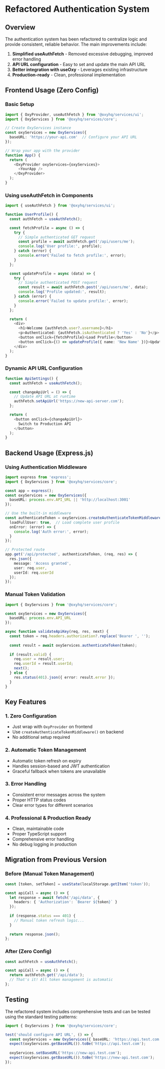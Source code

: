 # Refactored Authentication System

## Overview

The authentication system has been refactored to centralize logic and provide consistent, reliable behavior. The main improvements include:

1. **Simplified useAuthFetch** - Removed excessive debugging, improved error handling
2. **API URL configuration** - Easy to set and update the main API URL
3. **Better integration with useOxy** - Leverages existing infrastructure
4. **Production-ready** - Clean, professional implementation

## Frontend Usage (Zero Config)

### Basic Setup

```typescript
import { OxyProvider, useAuthFetch } from '@oxyhq/services/ui';
import { OxyServices } from '@oxyhq/services/core';

// Create OxyServices instance
const oxyServices = new OxyServices({
  baseURL: 'https://your-api.com'  // Configure your API URL
});

// Wrap your app with the provider
function App() {
  return (
    <OxyProvider oxyServices={oxyServices}>
      <YourApp />
    </OxyProvider>
  );
}
```

### Using useAuthFetch in Components

```typescript
import { useAuthFetch } from '@oxyhq/services/ui';

function UserProfile() {
  const authFetch = useAuthFetch();

  const fetchProfile = async () => {
    try {
      // Simple authenticated GET request
      const profile = await authFetch.get('/api/users/me');
      console.log('User profile:', profile);
    } catch (error) {
      console.error('Failed to fetch profile:', error);
    }
  };

  const updateProfile = async (data) => {
    try {
      // Simple authenticated POST request
      const result = await authFetch.post('/api/users/me', data);
      console.log('Profile updated:', result);
    } catch (error) {
      console.error('Failed to update profile:', error);
    }
  };

  return (
    <div>
      <h1>Welcome {authFetch.user?.username}</h1>
      <p>Authenticated: {authFetch.isAuthenticated ? 'Yes' : 'No'}</p>
      <button onClick={fetchProfile}>Load Profile</button>
      <button onClick={() => updateProfile({ name: 'New Name' })}>Update Profile</button>
    </div>
  );
}
```

### Dynamic API URL Configuration

```typescript
function ApiSettings() {
  const authFetch = useAuthFetch();

  const changeApiUrl = () => {
    // Update API URL at runtime
    authFetch.setApiUrl('https://new-api-server.com');
  };

  return (
    <button onClick={changeApiUrl}>
      Switch to Production API
    </button>
  );
}
```

## Backend Usage (Express.js)

### Using Authentication Middleware

```typescript
import express from 'express';
import { OxyServices } from '@oxyhq/services/core';

const app = express();
const oxyServices = new OxyServices({
  baseURL: process.env.API_URL || 'http://localhost:3001'
});

// Use the built-in middleware
const authenticateToken = oxyServices.createAuthenticateTokenMiddleware({
  loadFullUser: true,  // Load complete user profile
  onError: (error) => {
    console.log('Auth error:', error);
  }
});

// Protected route
app.get('/api/protected', authenticateToken, (req, res) => {
  res.json({
    message: 'Access granted',
    user: req.user,
    userId: req.userId
  });
});
```

### Manual Token Validation

```typescript
import { OxyServices } from '@oxyhq/services/core';

const oxyServices = new OxyServices({
  baseURL: process.env.API_URL
});

async function validateApiKey(req, res, next) {
  const token = req.headers.authorization?.replace('Bearer ', '');
  
  const result = await oxyServices.authenticateToken(token);
  
  if (result.valid) {
    req.user = result.user;
    req.userId = result.userId;
    next();
  } else {
    res.status(401).json({ error: result.error });
  }
}
```

## Key Features

### 1. Zero Configuration
- Just wrap with `OxyProvider` on frontend
- Use `createAuthenticateTokenMiddleware()` on backend
- No additional setup required

### 2. Automatic Token Management
- Automatic token refresh on expiry
- Handles session-based and JWT authentication
- Graceful fallback when tokens are unavailable

### 3. Error Handling
- Consistent error messages across the system
- Proper HTTP status codes
- Clear error types for different scenarios

### 4. Professional & Production Ready
- Clean, maintainable code
- Proper TypeScript support
- Comprehensive error handling
- No debug logging in production

## Migration from Previous Version

### Before (Manual Token Management)
```typescript
const [token, setToken] = useState(localStorage.getItem('token'));

const apiCall = async () => {
  let response = await fetch('/api/data', {
    headers: { 'Authorization': `Bearer ${token}` }
  });
  
  if (response.status === 401) {
    // Manual token refresh logic...
  }
  
  return response.json();
};
```

### After (Zero Config)
```typescript
const authFetch = useAuthFetch();

const apiCall = async () => {
  return authFetch.get('/api/data');
  // That's it! All token management is automatic
};
```

## Testing

The refactored system includes comprehensive tests and can be tested using the standard testing patterns:

```typescript
import { OxyServices } from '@oxyhq/services/core';

test('should configure API URL', () => {
  const oxyServices = new OxyServices({ baseURL: 'https://api.test.com' });
  expect(oxyServices.getBaseURL()).toBe('https://api.test.com');
  
  oxyServices.setBaseURL('https://new-api.test.com');
  expect(oxyServices.getBaseURL()).toBe('https://new-api.test.com');
});
```